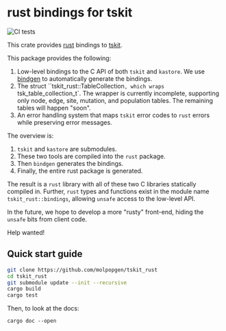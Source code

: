 # rust bindings for tskit

![CI tests](https://github.com/molpopgen/tskit_rust/workflows/CI/badge.svg)

This crate provides [rust](https://www.rust-lang.org/) bindings to [tskit](https://github.com/tskit-dev/tskit).

This package provides the following:

1. Low-level bindings to the C API of both `tskit` and `kastore`.
   We use [bindgen](https://docs.rs/bindgen) to automatically generate the bindings.
2. The struct ``tskit_rust::TableCollection`, which wraps
   `tsk_table_collection_t`. The wrapper is currently
   incomplete, supporting only node, edge, site,
   mutation, and population tables.  The remaining
   tables will happen "soon".
3. An error handling system that maps `tskit` error
   codes to `rust` errors while preserving error messages.

The overview is:

1. `tskit` and `kastore` are submodules.
2. These two tools are compiled into the `rust` package.
3. Then `bindgen` generates the bindings.
4. Finally, the entire rust package is generated.

The result is a `rust` library with all of these two C libraries statically compiled in.
Further, `rust` types and functions exist in the module name `tskit_rust::bindings`, allowing `unsafe` access to the low-level API.

In the future, we hope to develop a more "rusty" front-end, hiding the `unsafe` bits from client code.

Help wanted!

## Quick start guide

```sh
git clone https://github.com/molpopgen/tskit_rust
cd tskit_rust
git submodule update --init --recursive
cargo build
cargo test
```

Then, to look at the docs:

```
cargo doc --open
```
